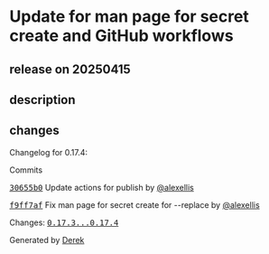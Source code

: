 # Update for man page for secret create and GitHub workflows

## release on 20250415
## description
## changes
Changelog for 0.17.4:

Commits  

<a class="commit-link" data-hovercard-type="commit" data-hovercard-url="https://github.com/openfaas/faas-cli/commit/30655b0cc01d71956e8eb1a8d40920199e9b066d/hovercard" href="https://github.com/openfaas/faas-cli/commit/30655b0cc01d71956e8eb1a8d40920199e9b066d"><tt>30655b0</tt></a> Update actions for publish by <a class="user-mention notranslate" data-hovercard-type="user" data-hovercard-url="/users/alexellis/hovercard" data-octo-click="hovercard-link-click" data-octo-dimensions="link_type:self" href="https://github.com/alexellis">@alexellis</a>  

<a class="commit-link" data-hovercard-type="commit" data-hovercard-url="https://github.com/openfaas/faas-cli/commit/f9ff7af7ea3dbb6ddaf3a62daaf0357aa269802c/hovercard" href="https://github.com/openfaas/faas-cli/commit/f9ff7af7ea3dbb6ddaf3a62daaf0357aa269802c"><tt>f9ff7af</tt></a> Fix man page for secret create for --replace by <a class="user-mention notranslate" data-hovercard-type="user" data-hovercard-url="/users/alexellis/hovercard" data-octo-click="hovercard-link-click" data-octo-dimensions="link_type:self" href="https://github.com/alexellis">@alexellis</a>

Changes: <a class="commit-link" href="https://github.com/openfaas/faas-cli/compare/0.17.3...0.17.4"><tt>0.17.3...0.17.4</tt></a>

Generated by <a href="https://github.com/alexellis/derek/">Derek</a>

